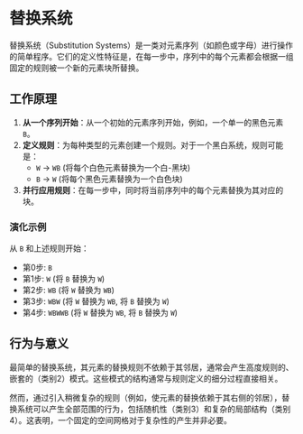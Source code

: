 # 替换系统

替换系统（Substitution Systems）是一类对元素序列（如颜色或字母）进行操作的简单程序。它们的定义性特征是，在每一步中，序列中的每个元素都会根据一组固定的规则被一个新的元素块所替换。

## 工作原理

1.  **从一个序列开始**：从一个初始的元素序列开始，例如，一个单一的黑色元素 `B`。
2.  **定义规则**：为每种类型的元素创建一个规则。对于一个黑白系统，规则可能是：
    *   `W` → `WB` (将每个白色元素替换为一个白-黑块)
    *   `B` → `W`   (将每个黑色元素替换为一个白色块)
3.  **并行应用规则**：在每一步中，同时将当前序列中的每个元素替换为其对应的块。

### 演化示例

从 `B` 和上述规则开始：
- 第0步: `B`
- 第1步: `W` (将 `B` 替换为 `W`)
- 第2步: `WB` (将 `W` 替换为 `WB`)
- 第3步: `WBW` (将 `W` 替换为 `WB`, 将 `B` 替换为 `W`)
- 第4步: `WBWWB` (将 `W` 替换为 `WB`, 将 `B` 替换为 `W`)

## 行为与意义

最简单的替换系统，其元素的替换规则不依赖于其邻居，通常会产生高度规则的、嵌套的（类别2）模式。这些模式的结构通常与规则定义的细分过程直接相关。

然而，通过引入稍微复杂的规则（例如，使元素的替换依赖于其右侧的邻居），替换系统可以产生全部范围的行为，包括随机性（类别3）和复杂的局部结构（类别4）。这表明，一个固定的空间网格对于复杂性的产生并非必要。
